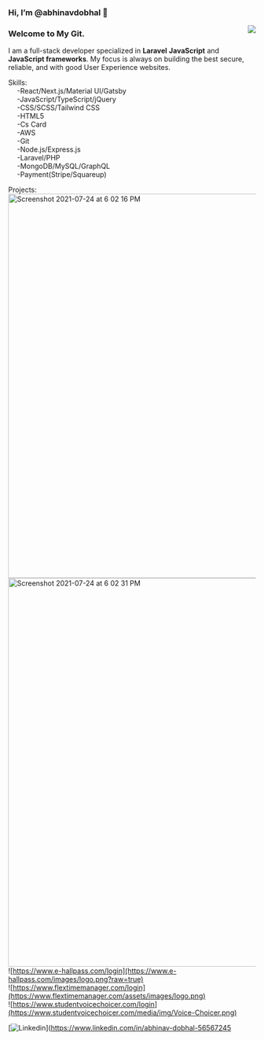 ### Hi, I’m @abhinavdobhal 👋
<img align="right" src="https://github-readme-stats.vercel.app/api?username=abhinavdobhal&theme=react&show_icons=true&count_private=true&hide=contribs" />
<h3>Welcome to My Git.</h3>
<p>I am a full-stack developer specialized in <b>Laravel</b> <b>JavaScript</b> and <b>JavaScript frameworks</b>. My focus is always on building the best secure, 
reliable, and with good User Experience websites.</p>

Skills:<br>
&emsp;    -React/Next.js/Material UI/Gatsby<br>
&emsp;    -JavaScript/TypeScript/jQuery<br>
&emsp;    -CSS/SCSS/Tailwind CSS<br>
&emsp;    -HTML5<br>
&emsp;    -Cs Card<br>
&emsp;    -AWS<br>
&emsp;    -Git<br>
&emsp;    -Node.js/Express.js<br>
&emsp;    -Laravel/PHP<br>
&emsp;    -MongoDB/MySQL/GraphQL<br>
&emsp;    -Payment(Stripe/Squareup)<br>

Projects:<br>
<img width="782" alt="Screenshot 2021-07-24 at 6 02 16 PM" src="https://user-images.githubusercontent.com/35193029/126868583-1f708bfa-81bf-4a13-bc14-1b1d9eec7fdb.png">
<img width="791" alt="Screenshot 2021-07-24 at 6 02 31 PM" src="https://user-images.githubusercontent.com/35193029/126868585-25db3de6-d2c1-487b-919f-0447c0284745.png">
![https://www.e-hallpass.com/login](https://www.e-hallpass.com/images/logo.png?raw=true)<br>
![https://www.flextimemanager.com/login](https://www.flextimemanager.com/assets/images/logo.png)<br>
![https://www.studentvoicechoicer.com/login](https://www.studentvoicechoicer.com/media/img/Voice-Choicer.png)<br>

[![Linkedin](https://img.shields.io/badge/-LinkedIn-blue?style=flat&logo=Linkedin&logoColor=white)](https://www.linkedin.com/in/abhinav-dobhal-56567245<br/><br/>



<!--
**AbhinavDobhal/abhinavdobhal** is a ✨ _special_ ✨ repository because its `README.md` (this file) appears on your GitHub profile.
-->
